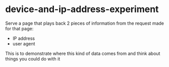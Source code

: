 # device-and-ip-address-experiment

Serve a page that plays back 2 pieces of information from the request made for that page:

+ IP address
+ user agent

This is to demonstrate where this kind of data comes from and think about things you could do with it
